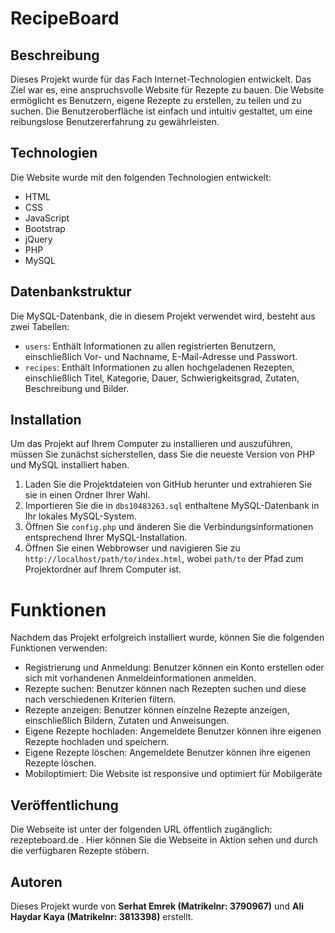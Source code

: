 # RecipeBoard
## Beschreibung
Dieses Projekt wurde für das Fach Internet-Technologien entwickelt. Das Ziel war es, eine anspruchsvolle Website für Rezepte zu bauen. Die Website ermöglicht es Benutzern, eigene Rezepte zu erstellen, zu teilen und zu suchen. Die Benutzeroberfläche ist einfach und intuitiv gestaltet, um eine reibungslose Benutzererfahrung zu gewährleisten.

## Technologien
Die Website wurde mit den folgenden Technologien entwickelt:

- HTML
- CSS
- JavaScript
- Bootstrap
- jQuery
- PHP
- MySQL

## Datenbankstruktur
Die MySQL-Datenbank, die in diesem Projekt verwendet wird, besteht aus zwei Tabellen:

- `users`: Enthält Informationen zu allen registrierten Benutzern, einschließlich Vor- und Nachname, E-Mail-Adresse und Passwort.
- `recipes`: Enthält Informationen zu allen hochgeladenen Rezepten, einschließlich Titel, Kategorie, Dauer, Schwierigkeitsgrad, Zutaten, Beschreibung und Bilder.

## Installation
Um das Projekt auf Ihrem Computer zu installieren und auszuführen, müssen Sie zunächst sicherstellen, dass Sie die neueste Version von PHP und MySQL installiert haben.

1. Laden Sie die Projektdateien von GitHub herunter und extrahieren Sie sie in einen Ordner Ihrer Wahl.
2. Importieren Sie die in `dbs10483263.sql` enthaltene MySQL-Datenbank in Ihr lokales MySQL-System.
3. Öffnen Sie `config.php` und änderen Sie die Verbindungsinformationen entsprechend Ihrer MySQL-Installation.
4. Öffnen Sie einen Webbrowser und navigieren Sie zu `http://localhost/path/to/index.html`, wobei `path/to` der Pfad zum Projektordner auf Ihrem Computer ist.

# Funktionen
Nachdem das Projekt erfolgreich installiert wurde, können Sie die folgenden Funktionen verwenden:

- Registrierung und Anmeldung: Benutzer können ein Konto erstellen oder sich mit vorhandenen Anmeldeinformationen anmelden.
- Rezepte suchen: Benutzer können nach Rezepten suchen und diese nach verschiedenen Kriterien filtern.
- Rezepte anzeigen: Benutzer können einzelne Rezepte anzeigen, einschließlich Bildern, Zutaten und Anweisungen.
- Eigene Rezepte hochladen: Angemeldete Benutzer können ihre eigenen Rezepte hochladen und speichern.
- Eigene Rezepte löschen: Angemeldete Benutzer können ihre eigenen Rezepte löschen.
- Mobiloptimiert: Die Website ist responsive und optimiert für Mobilgeräte

## Veröffentlichung
Die Webseite ist unter der folgenden URL öffentlich zugänglich: rezepteboard.de . Hier können Sie die Webseite in Aktion sehen und durch die verfügbaren Rezepte stöbern.

## Autoren
Dieses Projekt wurde von **Serhat Emrek (Matrikelnr: 3790967)** und **Ali Haydar Kaya (Matrikelnr: 3813398)** erstellt.
